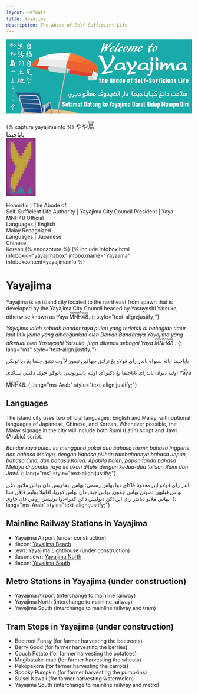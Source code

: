 ```yaml
---
layout: default
title: Yayajima
description: The Abode of Self-Sufficient Life
---
```


![The promotional banner of yayajima <>](/assets/img/areas/yayajima/header.png
"The promotional banner of Yayajima")

{% capture yayajimainfo %}
<big lang="ja">やや<ruby><rb>島</rb><rt>じま</rt></ruby></big><br/>
<big lang="ms-Arab">ياياجيما</big><br/>
![The official flag banner of Yayajima <>](/assets/img/areas/yayajima/banner.png
"The official flag banner of Yayajima")

Honorific | The Abode of<br/>Self-Sufficient Life
Authority | Yayajima City Council
President | Yaya MNH48
Official<br/>Languages | English<br/>Malay
Recognized<br/>Languages | Japanese<br/>Chinese<br/>Korean
{% endcapture %}
{%
  include infobox.html
  infoboxid="yayajimabox"
  infoboxname="Yayajima"
  infoboxcontent=yayajimainfo
%}

# Yayajima

Yayajima is an island city located to the northeast from spawn that is developed
by the Yayajima City Council headed by Yasuyoshi Yatsuko, otherwise known as
Yaya <ruby>MNH48<rt>menechiyoppa</rt></ruby>.
{: style="text-align:justify;"}

*Yayajima ialah sebuah bandar raya pulau yang terletak di bahagian timur laut
titik jelma yang dibangunkan oleh Dewan Bandaraya Yayajima yang diketuai oleh
Yasuyoshi Yatsuko, juga dikenali sebagai Yaya <ruby>MNH48<rt>menechiyoppa</rt>
</ruby>.*
{: lang="ms" style="text-align:justify;"}

ياياجيما اياله سبواه باندر راي ڤولاو يڠ ترلتق دبهاݢين تيمور لاٴوت تيتيق جلما يڠ
دباڠونکن اوليه ديوان باندراي ياياجيما يڠ دکتواٴي اوليه ياسويوشي ياثوکو⹁ جوݢ
دکنلي سباݢاي <span lang="ms"><ruby>Yaya MNH48<rt lang="ms-Arab"
style="font-size:50%; margin-bottom:-1em;margin-top:1.5em;">يايا مينيچي‌يوٴڤا
</rt></ruby>.
{: lang="ms-Arab" style="text-align:justify;"}

## Languages

The island city uses two official languages: English and Malay, with optional
languages of Japanese, Chinese, and Korean. Whenever possible, the Malay signage
in the city will include both Rumi (Latin) script and Jawi (Arabic) script.

*Bandar raya pulau ini mengguna pakai dua bahasa rasmi: bahasa Inggeris dan
bahasa Melayu, dengan bahasa pilihan tambahannya bahasa Jepun, bahasa Cina, dan
bahasa Korea. Apabila boleh, papan tanda bahasa Melayu di bandar raya ini akan
ditulis dengan kedua-dua tulisan Rumi dan Jawi.*
{: lang="ms" style="text-align:justify;"}

باندر راي ڤولاو اين مڠݢونا ڤاکاي دوا بهاس رسمي: بهاس ايڠݢريس دان بهاس ملايو⹁
دڠن بهاس ڤيليهن تمبهنڽ بهاس جڤون⹁ بهاس چينا⹁ دان بهاس کوريا. اڤابيلا بوليه⹁ ڤاڤن
تندا بهاس ملايو دباندر راي اين اکن دتوليس دڠن کدوا-دوا توليسن رومي دان جاوي.
{: lang="ms-Arab" style="text-align:justify;"}

## Mainline Railway Stations in Yayajima

- Yayajima Airport (under construction)
- :lacon: [Yayajima Beach](/rail-stations/yayajima-beach)
- :ewr: Yayajima Lighthouse (under construction)
- :lacon::ewr: [Yayajima North](/rail-stations/yayajima-north)
- :lacon: [Yayajima South](/rail-stations/yayajima-south)

## Metro Stations in Yayajima (under construction)

- Yayajima Airport (interchange to mainline railway)
- Yayajima North (interchange to mainline railway)
- Yayajima South (interchange to mainline railway and tram)

## Tram Stops in Yayajima (under construction)

- Beetroot Funsy (for farmer harvesting the beetroots)
- Berry Good (for farmer harvesting the berries)
- Couch Potato (for farmer harvesting the potatoes)
- Mugibatake-mae (for farmer harvesting the wheats)
- Pekopekora (for farmer harvesting the carrots)
- Spooky Pumpkin (for farmer harvesting the pumpkins)
- Suisei Kawaii (for farmer harvesting watermelon)
- Yayajima South (interchange to mainline railway and metro)
